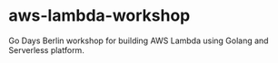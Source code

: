 # aws-lambda-workshop
Go Days Berlin workshop for building AWS Lambda using Golang and Serverless platform.
